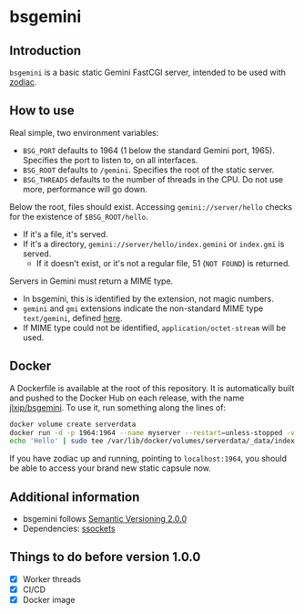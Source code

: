 # bsgemini

## Introduction
`bsgemini` is a basic static Gemini FastCGI server, intended to be used with [zodiac](https://github.com/jlxip/zodiac).

## How to use
Real simple, two environment variables:
- `BSG_PORT` defaults to 1964 (1 below the standard Gemini port, 1965). Specifies the port to listen to, on all interfaces.
- `BSG_ROOT` defaults to `/gemini`. Specifies the root of the static server.
- `BSG_THREADS` defaults to the number of threads in the CPU. Do not use more, performance will go down.

Below the root, files should exist. Accessing `gemini://server/hello` checks for the existence of `$BSG_ROOT/hello`.
- If it's a file, it's served.
- If it's a directory, `gemini://server/hello/index.gemini` or `index.gmi` is served.
  - If it doesn't exist, or it's not a regular file, 51 (`NOT FOUND`) is returned.

Servers in Gemini must return a MIME type.
- In bsgemini, this is identified by the extension, not magic numbers.
- `gemini` and `gmi` extensions indicate the non-standard MIME type `text/gemini`, defined [here](https://gemini.circumlunar.space/docs/gemtext.gmi).
- If MIME type could not be identified, `application/octet-stream` will be used.

## Docker
A Dockerfile is available at the root of this repository. It is automatically built and pushed to the Docker Hub on each release, with the name [jlxip/bsgemini](https://hub.docker.com/r/jlxip/bsgemini). To use it, run something along the lines of:

```bash
docker volume create serverdata
docker run -d -p 1964:1964 --name myserver --restart=unless-stopped -v serverdata:/gemini jlxip/bsgemini:latest
echo 'Hello' | sudo tee /var/lib/docker/volumes/serverdata/_data/index.gmi
```

If you have zodiac up and running, pointing to `localhost:1964`, you should be able to access your brand new static capsule now.

## Additional information
- bsgemini follows [Semantic Versioning 2.0.0](https://semver.org/spec/v2.0.0.html)
- Dependencies: [ssockets](https://github.com/jlxip/ssockets)

## Things to do before version 1.0.0
- [x] Worker threads
- [x] CI/CD
- [x] Docker image
